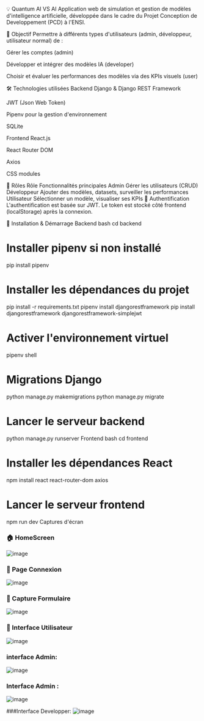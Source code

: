 💡 Quantum AI VS AI
Application web de simulation et gestion de modèles d'intelligence artificielle, développée dans le cadre du Projet Conception de Developpement (PCD) à l'ENSI.

🎯 Objectif
Permettre à différents types d'utilisateurs (admin, développeur, utilisateur normal) de :

Gérer les comptes (admin)

Développer et intégrer des modèles IA (developer)

Choisir et évaluer les performances des modèles via des KPIs visuels (user)

🛠️ Technologies utilisées
Backend
Django & Django REST Framework

JWT (Json Web Token)

Pipenv pour la gestion d'environnement

SQLite

Frontend
React.js

React Router DOM

Axios

CSS modules

👥 Rôles
Rôle	Fonctionnalités principales
Admin	Gérer les utilisateurs (CRUD)
Développeur	Ajouter des modèles, datasets, surveiller les performances
Utilisateur	Sélectionner un modèle, visualiser ses KPIs
🔐 Authentification
L'authentification est basée sur JWT. Le token est stocké côté frontend (localStorage) après la connexion.

🚀 Installation & Démarrage
Backend
bash
cd backend

# Installer pipenv si non installé
pip install pipenv

# Installer les dépendances du projet
pip install -r requirements.txt
pipenv install djangorestframework
pip install djangorestframework djangorestframework-simplejwt

# Activer l'environnement virtuel
pipenv shell

# Migrations Django
python manage.py makemigrations
python manage.py migrate

# Lancer le serveur backend
python manage.py runserver
Frontend
bash
cd frontend

# Installer les dépendances React
npm install react react-router-dom axios

# Lancer le serveur frontend
npm run dev
Captures d'écran

### 🏠 HomeScreen
![image](https://github.com/user-attachments/assets/cedefe70-2dab-47d4-84b8-e6725804360d)

### 🔐 Page Connexion
![image](https://github.com/user-attachments/assets/a6337d95-8272-4866-8727-18c457beb5d5)

### 📝 Capture Formulaire
![image](https://github.com/user-attachments/assets/8dc4effa-75a2-4b60-a2e0-cecfec211800)

### 👤 Interface Utilisateur
![image](https://github.com/user-attachments/assets/423bc5bb-c76b-4784-8406-3ab3dff9fc23)

### interface Admin:
![image](https://github.com/user-attachments/assets/f7e496b1-b526-47bf-a708-acb78991d361)

### Interface Admin : 
![image](https://github.com/user-attachments/assets/dbf9d39d-a48c-4405-ac62-249abeecfacc)

###Interface Developper:
![image](https://github.com/user-attachments/assets/69600bbf-7ca8-401b-bd68-edc4d5c09292)



